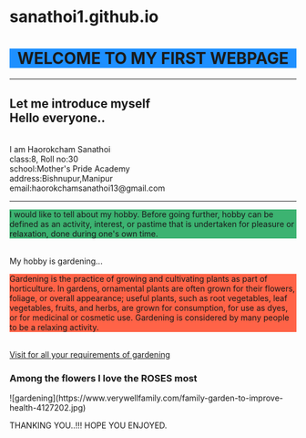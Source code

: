 # sanathoi1.github.io
<html>
<center><h1 style="background-color:DodgerBlue;">WELCOME TO MY FIRST WEBPAGE</H1>
  </center>
  <hr>
<h2>Let me introduce myself<br>
  Hello everyone..</h2><br>
I am Haorokcham Sanathoi<br>
class:8, Roll no:30<br>
school:Mother's Pride Academy<br>
address:Bishnupur,Manipur<br>
email:haorokchamsanathoi13@gmail.com<br>
  <hr>
<p style="background-color:MediumSeaGreen;"> I would like to tell about my hobby. Before going further, hobby can be defined as an activity, interest, or pastime that is undertaken for pleasure or relaxation, done during one's own time.</p>
    <br>
My hobby is gardening...
    <br>
<p style="background-color:Tomato;"> Gardening is the practice of growing and cultivating plants as part of horticulture. In gardens, ornamental plants are often grown for their flowers, foliage, or overall appearance; useful plants, such as root vegetables, leaf vegetables, fruits, and herbs, are grown for consumption, for use as dyes, or for medicinal or cosmetic use. Gardening is considered by many people to be a relaxing activity.</p>
    <br>
    <a href="https://www.countryliving.com/gardening/">Visit for all your requirements of gardening</a><br>
  <h3>Among the flowers I love the ROSES most</h3>
  ![gardening](https://www.verywellfamily.com/family-garden-to-improve-health-4127202.jpg)

THANKING YOU..!!! HOPE YOU ENJOYED.
</html>
